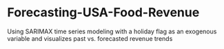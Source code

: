 # Forecasting-USA-Food-Revenue
 Using SARIMAX time series modeling with a holiday flag as an exogenous variable and visualizes past vs. forecasted revenue trends
